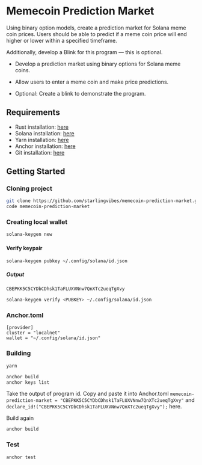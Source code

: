 # Memecoin Prediction Market
Using binary option models, create a prediction market for Solana meme coin prices. Users should be able to predict if a meme coin price will end higher or lower within a specified timeframe.


Additionally, develop a Blink for this program — this is optional.

 - Develop a prediction market using binary options for Solana meme coins.

 - Allow users to enter a meme coin and make price predictions.

 - Optional: Create a blink to demonstrate the program.

## Requirements

  <ul>
    <li>Rust installation: <a href="https://www.rust-lang.org/tools/install">here</a></li>
    <li>Solana installation: <a href="https://docs.solana.com/cli/install-solana-cli-tools">here</a></li>
    <li>Yarn installation: <a href="https://yarnpkg.com/getting-started/install">here</a></li>
    <li>Anchor installation: <a href="https://www.anchor-lang.com/docs/installation">here</a>
    <li>Git installation: <a href="https://git-scm.com/book/en/v2/Getting-Started-Installing-Git">here</a>
  </ul>


## Getting Started

### Cloning project

```bash
git clone https://github.com/starlingvibes/memecoin-prediction-market.git
code memecoin-prediction-market
```
### Creating local wallet

```bash
solana-keygen new 
```

<h4>Verify keypair</h4>

```bash
solana-keygen pubkey ~/.config/solana/id.json
```

<h5>Output</h5>

```bash
CBEPKK5C5CYDbCDhsk1TaFLUXVNnw7QnXTc2ueqTgXvy
```

```bash
solana-keygen verify <PUBKEY> ~/.config/solana/id.json
```

<h3>Anchor.toml</h3>

```
[provider]
cluster = "localnet"
wallet = "~/.config/solana/id.json"
```

### Building

```bash
yarn
```

```bash
anchor build
anchor keys list
```
  Take the output of program id. Copy and paste it into Anchor.toml ```memecoin-prediction-market = "CBEPKK5C5CYDbCDhsk1TaFLUXVNnw7QnXTc2ueqTgXvy"``` and ```declare_id!("CBEPKK5C5CYDbCDhsk1TaFLUXVNnw7QnXTc2ueqTgXvy");``` here.

Build again

```bash
anchor build
```

### Test

```bash
anchor test
```
